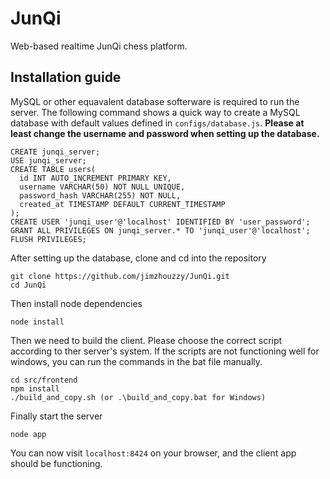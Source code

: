 # JunQi

Web-based realtime JunQi chess platform.

## Installation guide
MySQL or other equavalent database softerware is required to run the server. The following command shows a quick way to create a MySQL database with default values defined in `configs/database.js`. **Please at least change the username and password when setting up the database.**

```mysql
CREATE junqi_server;
USE junqi_server;
CREATE TABLE users(
  id INT AUTO_INCREMENT PRIMARY KEY,
  username VARCHAR(50) NOT NULL UNIQUE,
  password_hash VARCHAR(255) NOT NULL,
  created_at TIMESTAMP DEFAULT CURRENT_TIMESTAMP
);
CREATE USER 'junqi_user'@'localhost' IDENTIFIED BY 'user_password';
GRANT ALL PRIVILEGES ON junqi_server.* TO 'junqi_user'@'localhost';
FLUSH PRIVILEGES;
```

After setting up the database, clone and cd into the repository

```
git clone https://github.com/jimzhouzzy/JunQi.git
cd JunQi
```

Then install node dependencies

```
node install
```

Then we need to build the client. Please choose the correct script according to ther server's system. If the scripts are not functioning well for windows, you can run the commands in the bat file manually.
```
cd src/frontend
npm install
./build_and_copy.sh (or .\build_and_copy.bat for Windows)
```

Finally start the server

```
node app
```

You can now visit `localhost:8424` on your browser, and the client app should be functioning.
